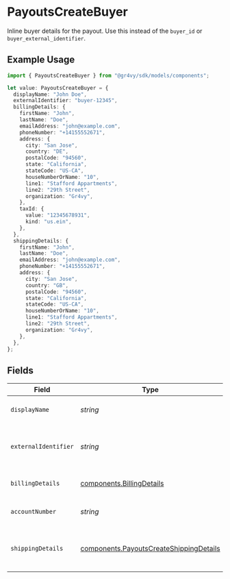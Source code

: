 # PayoutsCreateBuyer

Inline buyer details for the payout. Use this instead of the `buyer_id` or `buyer_external_identifier`.

## Example Usage

```typescript
import { PayoutsCreateBuyer } from "@gr4vy/sdk/models/components";

let value: PayoutsCreateBuyer = {
  displayName: "John Doe",
  externalIdentifier: "buyer-12345",
  billingDetails: {
    firstName: "John",
    lastName: "Doe",
    emailAddress: "john@example.com",
    phoneNumber: "+14155552671",
    address: {
      city: "San Jose",
      country: "DE",
      postalCode: "94560",
      state: "California",
      stateCode: "US-CA",
      houseNumberOrName: "10",
      line1: "Stafford Appartments",
      line2: "29th Street",
      organization: "Gr4vy",
    },
    taxId: {
      value: "12345678931",
      kind: "us.ein",
    },
  },
  shippingDetails: {
    firstName: "John",
    lastName: "Doe",
    emailAddress: "john@example.com",
    phoneNumber: "+14155552671",
    address: {
      city: "San Jose",
      country: "GB",
      postalCode: "94560",
      state: "California",
      stateCode: "US-CA",
      houseNumberOrName: "10",
      line1: "Stafford Appartments",
      line2: "29th Street",
      organization: "Gr4vy",
    },
  },
};
```

## Fields

| Field                                                                                              | Type                                                                                               | Required                                                                                           | Description                                                                                        | Example                                                                                            |
| -------------------------------------------------------------------------------------------------- | -------------------------------------------------------------------------------------------------- | -------------------------------------------------------------------------------------------------- | -------------------------------------------------------------------------------------------------- | -------------------------------------------------------------------------------------------------- |
| `displayName`                                                                                      | *string*                                                                                           | :heavy_minus_sign:                                                                                 | The display name for the buyer.                                                                    | John Doe                                                                                           |
| `externalIdentifier`                                                                               | *string*                                                                                           | :heavy_minus_sign:                                                                                 | The merchant identifier for this buyer.                                                            | buyer-12345                                                                                        |
| `billingDetails`                                                                                   | [components.BillingDetails](../../models/components/billingdetails.md)                             | :heavy_minus_sign:                                                                                 | Base model with JSON encoders.                                                                     |                                                                                                    |
| `accountNumber`                                                                                    | *string*                                                                                           | :heavy_minus_sign:                                                                                 | The buyer account number                                                                           |                                                                                                    |
| `shippingDetails`                                                                                  | [components.PayoutsCreateShippingDetails](../../models/components/payoutscreateshippingdetails.md) | :heavy_minus_sign:                                                                                 | The optional shipping details for this buyer.                                                      |                                                                                                    |